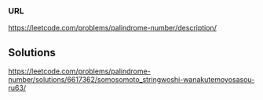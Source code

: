 ### URL

https://leetcode.com/problems/palindrome-number/description/

## Solutions

https://leetcode.com/problems/palindrome-number/solutions/6617362/somosomoto_stringwoshi-wanakutemoyosasou-ru63/
